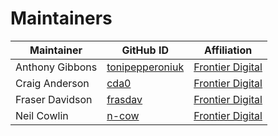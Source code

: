 # Maintainers

| Maintainer | GitHub ID | Affiliation |
| --------------- | --------- | ----------- |
| Anthony Gibbons | [tonipepperoniuk](https://github.com/tonipepperoniuk) | [Frontier Digital](https://github.com/frontierdigital/) |
| Craig Anderson | [cda0](https://github.com/cda0) | [Frontier Digital](https://github.com/frontierdigital/) |
| Fraser Davidson | [frasdav](https://github.com/frasdav) | [Frontier Digital](https://github.com/frontierdigital/) |
| Neil Cowlin | [n-cow](https://github.com/n-cow) | [Frontier Digital](https://github.com/frontierdigital/) |
